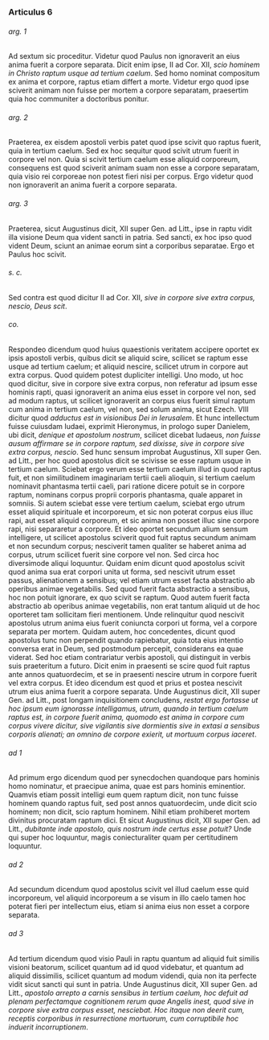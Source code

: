 ### Articulus 6

###### arg. 1
Ad sextum sic proceditur. Videtur quod Paulus non ignoraverit an eius anima fuerit a corpore separata. Dicit enim ipse, II ad Cor. XII, *scio hominem in Christo raptum usque ad tertium caelum*. Sed homo nominat compositum ex anima et corpore, raptus etiam differt a morte. Videtur ergo quod ipse sciverit animam non fuisse per mortem a corpore separatam, praesertim quia hoc communiter a doctoribus ponitur.

###### arg. 2
Praeterea, ex eisdem apostoli verbis patet quod ipse scivit quo raptus fuerit, quia in tertium caelum. Sed ex hoc sequitur quod scivit utrum fuerit in corpore vel non. Quia si scivit tertium caelum esse aliquid corporeum, consequens est quod sciverit animam suam non esse a corpore separatam, quia visio rei corporeae non potest fieri nisi per corpus. Ergo videtur quod non ignoraverit an anima fuerit a corpore separata.

###### arg. 3
Praeterea, sicut Augustinus dicit, XII super Gen. ad Litt., ipse in raptu vidit illa visione Deum qua vident sancti in patria. Sed sancti, ex hoc ipso quod vident Deum, sciunt an animae eorum sint a corporibus separatae. Ergo et Paulus hoc scivit.

###### s. c.
Sed contra est quod dicitur II ad Cor. XII, *sive in corpore sive extra corpus, nescio, Deus scit*.

###### co.
Respondeo dicendum quod huius quaestionis veritatem accipere oportet ex ipsis apostoli verbis, quibus dicit se aliquid scire, scilicet se raptum esse usque ad tertium caelum; et aliquid nescire, scilicet utrum in corpore aut extra corpus. Quod quidem potest dupliciter intelligi. Uno modo, ut hoc quod dicitur, sive in corpore sive extra corpus, non referatur ad ipsum esse hominis rapti, quasi ignoraverit an anima eius esset in corpore vel non, sed ad modum raptus, ut scilicet ignoraverit an corpus eius fuerit simul raptum cum anima in tertium caelum, vel non, sed solum anima, sicut Ezech. VIII dicitur quod *adductus est in visionibus Dei in Ierusalem*. Et hunc intellectum fuisse cuiusdam Iudaei, exprimit Hieronymus, in prologo super Danielem, ubi dicit, *denique et apostolum nostrum*, scilicet dicebat Iudaeus, *non fuisse ausum affirmare se in corpore raptum, sed dixisse, sive in corpore sive extra corpus, nescio*. Sed hunc sensum improbat Augustinus, XII super Gen. ad Litt., per hoc quod apostolus dicit se scivisse se esse raptum usque in tertium caelum. Sciebat ergo verum esse tertium caelum illud in quod raptus fuit, et non similitudinem imaginariam tertii caeli alioquin, si tertium caelum nominavit phantasma tertii caeli, pari ratione dicere potuit se in corpore raptum, nominans corpus proprii corporis phantasma, quale apparet in somniis. Si autem sciebat esse vere tertium caelum, sciebat ergo utrum esset aliquid spirituale et incorporeum, et sic non poterat corpus eius illuc rapi, aut esset aliquid corporeum, et sic anima non posset illuc sine corpore rapi, nisi separaretur a corpore. Et ideo oportet secundum alium sensum intelligere, ut scilicet apostolus sciverit quod fuit raptus secundum animam et non secundum corpus; nesciverit tamen qualiter se haberet anima ad corpus, utrum scilicet fuerit sine corpore vel non. Sed circa hoc diversimode aliqui loquuntur. Quidam enim dicunt quod apostolus scivit quod anima sua erat corpori unita ut forma, sed nescivit utrum esset passus, alienationem a sensibus; vel etiam utrum esset facta abstractio ab operibus animae vegetabilis. Sed quod fuerit facta abstractio a sensibus, hoc non potuit ignorare, ex quo scivit se raptum. Quod autem fuerit facta abstractio ab operibus animae vegetabilis, non erat tantum aliquid ut de hoc oporteret tam sollicitam fieri mentionem. Unde relinquitur quod nescivit apostolus utrum anima eius fuerit coniuncta corpori ut forma, vel a corpore separata per mortem. Quidam autem, hoc concedentes, dicunt quod apostolus tunc non perpendit quando rapiebatur, quia tota eius intentio conversa erat in Deum, sed postmodum percepit, considerans ea quae viderat. Sed hoc etiam contrariatur verbis apostoli, qui distinguit in verbis suis praeteritum a futuro. Dicit enim in praesenti se scire quod fuit raptus ante annos quatuordecim, et se in praesenti nescire utrum in corpore fuerit vel extra corpus. Et ideo dicendum est quod et prius et postea nescivit utrum eius anima fuerit a corpore separata. Unde Augustinus dicit, XII super Gen. ad Litt., post longam inquisitionem concludens, *restat ergo fortasse ut hoc ipsum eum ignorasse intelligamus, utrum, quando in tertium caelum raptus est, in corpore fuerit anima, quomodo est anima in corpore cum corpus vivere dicitur, sive vigilantis sive dormientis sive in extasi a sensibus corporis alienati; an omnino de corpore exierit, ut mortuum corpus iaceret*.

###### ad 1
Ad primum ergo dicendum quod per synecdochen quandoque pars hominis homo nominatur, et praecipue anima, quae est pars hominis eminentior. Quamvis etiam possit intelligi eum quem raptum dicit, non tunc fuisse hominem quando raptus fuit, sed post annos quatuordecim, unde dicit scio hominem; non dicit, scio raptum hominem. Nihil etiam prohiberet mortem divinitus procuratam raptum dici. Et sicut Augustinus dicit, XII super Gen. ad Litt., *dubitante inde apostolo, quis nostrum inde certus esse potuit?* Unde qui super hoc loquuntur, magis coniecturaliter quam per certitudinem loquuntur.

###### ad 2
Ad secundum dicendum quod apostolus scivit vel illud caelum esse quid incorporeum, vel aliquid incorporeum a se visum in illo caelo tamen hoc poterat fieri per intellectum eius, etiam si anima eius non esset a corpore separata.

###### ad 3
Ad tertium dicendum quod visio Pauli in raptu quantum ad aliquid fuit similis visioni beatorum, scilicet quantum ad id quod videbatur, et quantum ad aliquid dissimilis, scilicet quantum ad modum videndi, quia non ita perfecte vidit sicut sancti qui sunt in patria. Unde Augustinus dicit, XII super Gen. ad Litt., *apostolo arrepto a carnis sensibus in tertium caelum, hoc defuit ad plenam perfectamque cognitionem rerum quae Angelis inest, quod sive in corpore sive extra corpus esset, nesciebat. Hoc itaque non deerit cum, receptis corporibus in resurrectione mortuorum, cum corruptibile hoc induerit incorruptionem*.

